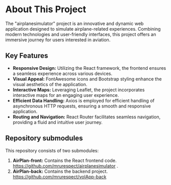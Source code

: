 # About This Project

The "airplanesimulator" project is an innovative and dynamic web application designed to simulate airplane-related experiences. Combining modern technologies and user-friendly interfaces, this project offers an immersive journey for users interested in aviation.

## Key Features

- **Responsive Design:** Utilizing the React framework, the frontend ensures a seamless experience across various devices.
- **Visual Appeal:** FontAwesome icons and Bootstrap styling enhance the visual aesthetics of the application.
- **Interactive Maps:** Leveraging Leaflet, the project incorporates interactive maps for an engaging user experience.
- **Efficient Data Handling:** Axios is employed for efficient handling of asynchronous HTTP requests, ensuring a smooth and responsive application.
- **Routing and Navigation:** React Router facilitates seamless navigation, providing a fluid and intuitive user journey.

## Repository submodules

This repository consists of two submodules:

1. **AirPlan-front:** Contains the React frontend code. https://github.com/mrurespect/airplanesimulator  .
2. **AirPlan-back:** Contains the backend project. https://github.com/mrurespect/volApp-back
